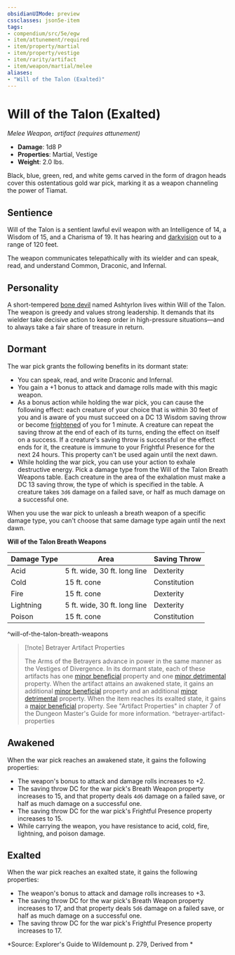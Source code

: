 ```yaml
---
obsidianUIMode: preview
cssclasses: json5e-item
tags:
- compendium/src/5e/egw
- item/attunement/required
- item/property/martial
- item/property/vestige
- item/rarity/artifact
- item/weapon/martial/melee
aliases: 
- "Will of the Talon (Exalted)"
---
```

# Will of the Talon (Exalted)
*Melee Weapon, artifact (requires attunement)*  

- **Damage**: 1d8 P
- **Properties**: Martial, Vestige
- **Weight**: 2.0 lbs.

Black, blue, green, red, and white gems carved in the form of dragon heads cover this ostentatious gold war pick, marking it as a weapon channeling the power of Tiamat.

## Sentience

Will of the Talon is a sentient lawful evil weapon with an Intelligence of 14, a Wisdom of 15, and a Charisma of 19. It has hearing and [darkvision](/compendium/rules/senses.md#darkvision) out to a range of 120 feet.

The weapon communicates telepathically with its wielder and can speak, read, and understand Common, Draconic, and Infernal.

## Personality

A short-tempered [bone devil](/compendium/bestiary/fiend/bone-devil.md) named Ashtyrlon lives within Will of the Talon. The weapon is greedy and values strong leadership. It demands that its wielder take decisive action to keep order in high-pressure situations—and to always take a fair share of treasure in return.

## Dormant

The war pick grants the following benefits in its dormant state:

- You can speak, read, and write Draconic and Infernal.  
- You gain a +1 bonus to attack and damage rolls made with this magic weapon.  
- As a bonus action while holding the war pick, you can cause the following effect: each creature of your choice that is within 30 feet of you and is aware of you must succeed on a DC 13 Wisdom saving throw or become [frightened](2.%20GM%20Tools/Misc%20DND%20Handbook/compendium/rules/conditions.md#frightened) of you for 1 minute. A creature can repeat the saving throw at the end of each of its turns, ending the effect on itself on a success. If a creature's saving throw is successful or the effect ends for it, the creature is immune to your Frightful Presence for the next 24 hours. This property can't be used again until the next dawn.  
- While holding the war pick, you can use your action to exhale destructive energy. Pick a damage type from the Will of the Talon Breath Weapons table. Each creature in the area of the exhalation must make a DC 13 saving throw, the type of which is specified in the table. A creature takes `3d6` damage on a failed save, or half as much damage on a successful one.  

When you use the war pick to unleash a breath weapon of a specific damage type, you can't choose that same damage type again until the next dawn.

**Will of the Talon Breath Weapons**

| Damage Type | Area | Saving Throw |
|-------------|------|--------------|
| Acid | 5 ft. wide, 30 ft. long line | Dexterity |
| Cold | 15 ft. cone | Constitution |
| Fire | 15 ft. cone | Dexterity |
| Lightning | 5 ft. wide, 30 ft. long line | Dexterity |
| Poison | 15 ft. cone | Constitution |
^will-of-the-talon-breath-weapons

> [!note] Betrayer Artifact Properties
> 
> The Arms of the Betrayers advance in power in the same manner as the Vestiges of Divergence. In its dormant state, each of these artifacts has one [minor beneficial](/compendium/tables/artifact-properties-minor-beneficial-properties.md) property and one [minor detrimental](/compendium/tables/artifact-properties-minor-detrimental-properties.md) property. When the artifact attains an awakened state, it gains an additional [minor beneficial](/compendium/tables/artifact-properties-minor-beneficial-properties.md) property and an additional [minor detrimental](/compendium/tables/artifact-properties-minor-detrimental-properties.md) property. When the item reaches its exalted state, it gains a [major beneficial](/compendium/tables/artifact-properties-major-beneficial-properties.md) property. See "Artifact Properties" in chapter 7 of the Dungeon Master's Guide for more information.
^betrayer-artifact-properties

## Awakened

When the war pick reaches an awakened state, it gains the following properties:

- The weapon's bonus to attack and damage rolls increases to +2.  
- The saving throw DC for the war pick's Breath Weapon property increases to 15, and that property deals `4d6` damage on a failed save, or half as much damage on a successful one.  
- The saving throw DC for the war pick's Frightful Presence property increases to 15.  
- While carrying the weapon, you have resistance to acid, cold, fire, lightning, and poison damage.  

## Exalted

When the war pick reaches an exalted state, it gains the following properties:

- The weapon's bonus to attack and damage rolls increases to +3.  
- The saving throw DC for the war pick's Breath Weapon property increases to 17, and that property deals `5d6` damage on a failed save, or half as much damage on a successful one.  
- The saving throw DC for the war pick's Frightful Presence property increases to 17.  

*Source: Explorer's Guide to Wildemount p. 279, Derived from *
